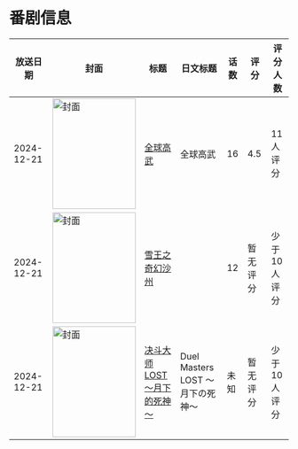 # 番剧信息

|放送日期|封面|标题|日文标题|话数|评分|评分人数|
|---|---|---|---|---|---|---|
|2024-12-21|<img src="//lain.bgm.tv/pic/cover/c/1f/4a/345774_iJwYj.jpg" alt="封面" style="width:150px;height:200px;object-fit:cover;">|[全球高武](https://bangumi.tv/subject/345774)|全球高武|16|4.5|11人评分|
|2024-12-21|<img src="//lain.bgm.tv/pic/cover/c/20/74/506323_xxr1f.jpg" alt="封面" style="width:150px;height:200px;object-fit:cover;">|[雪王之奇幻沙州](https://bangumi.tv/subject/506323)||12|暂无评分|少于10人评分|
|2024-12-21|<img src="//lain.bgm.tv/pic/cover/c/e6/b3/506773_ma6P1.jpg" alt="封面" style="width:150px;height:200px;object-fit:cover;">|[决斗大师 LOST ～月下的死神～](https://bangumi.tv/subject/506773)|Duel Masters LOST ～月下の死神～|未知|暂无评分|少于10人评分|
